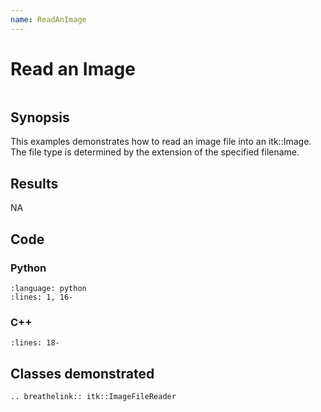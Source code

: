 ```yaml
---
name: ReadAnImage
---
```


# Read an Image

```{index} single: ImageFileReader
```

## Synopsis

This examples demonstrates how to read an image file into an itk::Image.
The file type is determined by the extension of the specified filename.

## Results

NA

## Code

### Python

```{literalinclude} Code.py
:language: python
:lines: 1, 16-
```

### C++

```{literalinclude} Code.cxx
:lines: 18-
```

## Classes demonstrated

```{eval-rst}
.. breathelink:: itk::ImageFileReader
```
